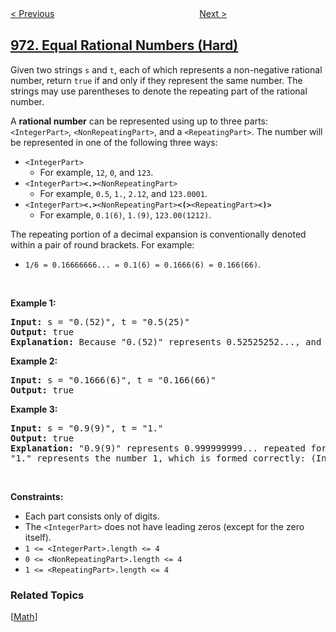 <!--|This file generated by command(leetcode description); DO NOT EDIT.    |-->
<!--+----------------------------------------------------------------------+-->
<!--|@author    openset <openset.wang@gmail.com>                           |-->
<!--|@link      https://github.com/openset                                 |-->
<!--|@home      https://github.com/openset/leetcode                        |-->
<!--+----------------------------------------------------------------------+-->

[< Previous](../flip-binary-tree-to-match-preorder-traversal "Flip Binary Tree To Match Preorder Traversal")
　　　　　　　　　　　　　　　　
[Next >](../k-closest-points-to-origin "K Closest Points to Origin")

## [972. Equal Rational Numbers (Hard)](https://leetcode.com/problems/equal-rational-numbers "相等的有理数")

<p>Given two strings <code>s</code> and <code>t</code>, each of which represents a non-negative rational number, return <code>true</code> if and only if they represent the same number. The strings may use parentheses to denote the repeating part of the rational number.</p>

<p>A <strong>rational number</strong> can be represented using up to three parts: <code>&lt;IntegerPart&gt;</code>, <code>&lt;NonRepeatingPart&gt;</code>, and a <code>&lt;RepeatingPart&gt;</code>. The number will be represented in one of the following three ways:</p>

<ul>
	<li><code>&lt;IntegerPart&gt;</code>
	<ul>
		<li>For example, <code>12</code>, <code>0</code>, and <code>123</code>.</li>
	</ul>
	</li>
	<li><code>&lt;IntegerPart&gt;<strong>&lt;.&gt;</strong>&lt;NonRepeatingPart&gt;</code>
	<ul>
		<li>For example, <code>0.5</code>, <code>1.</code>, <code>2.12</code>, and <code>123.0001</code>.</li>
	</ul>
	</li>
	<li><code>&lt;IntegerPart&gt;<strong>&lt;.&gt;</strong>&lt;NonRepeatingPart&gt;<strong>&lt;(&gt;</strong>&lt;RepeatingPart&gt;<strong>&lt;)&gt;</strong></code>
	<ul>
		<li>For example, <code>0.1(6)</code>, <code>1.(9)</code>, <code>123.00(1212)</code>.</li>
	</ul>
	</li>
</ul>

<p>The repeating portion of a decimal expansion is conventionally denoted within a pair of round brackets. For example:</p>

<ul>
	<li><code>1/6 = 0.16666666... = 0.1(6) = 0.1666(6) = 0.166(66)</code>.</li>
</ul>

<p>&nbsp;</p>
<p><strong>Example 1:</strong></p>

<pre>
<strong>Input:</strong> s = &quot;0.(52)&quot;, t = &quot;0.5(25)&quot;
<strong>Output:</strong> true
<strong>Explanation:</strong> Because &quot;0.(52)&quot; represents 0.52525252..., and &quot;0.5(25)&quot; represents 0.52525252525..... , the strings represent the same number.
</pre>

<p><strong>Example 2:</strong></p>

<pre>
<strong>Input:</strong> s = &quot;0.1666(6)&quot;, t = &quot;0.166(66)&quot;
<strong>Output:</strong> true
</pre>

<p><strong>Example 3:</strong></p>

<pre>
<strong>Input:</strong> s = &quot;0.9(9)&quot;, t = &quot;1.&quot;
<strong>Output:</strong> true
<strong>Explanation:</strong> &quot;0.9(9)&quot; represents 0.999999999... repeated forever, which equals 1.  [<a href="https://en.wikipedia.org/wiki/0.999..." target="_blank">See this link for an explanation.</a>]
&quot;1.&quot; represents the number 1, which is formed correctly: (IntegerPart) = &quot;1&quot; and (NonRepeatingPart) = &quot;&quot;.
</pre>

<p>&nbsp;</p>
<p><strong>Constraints:</strong></p>

<ul>
	<li>Each part consists only of digits.</li>
	<li>The <code>&lt;IntegerPart&gt;</code> does not have leading zeros (except for the zero itself).</li>
	<li><code>1 &lt;= &lt;IntegerPart&gt;.length &lt;= 4</code></li>
	<li><code>0 &lt;= &lt;NonRepeatingPart&gt;.length &lt;= 4</code></li>
	<li><code>1 &lt;= &lt;RepeatingPart&gt;.length &lt;= 4</code></li>
</ul>

### Related Topics
  [[Math](../../tag/math/README.md)]

